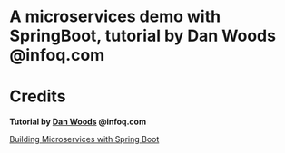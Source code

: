 # A microservices demo with SpringBoot, tutorial by Dan Woods @infoq.com

# Credits

**Tutorial by [Dan Woods](http://www.infoq.com/author/Dan-Woods) @infoq.com**

[Building Microservices with Spring Boot](http://www.infoq.com/articles/boot-microservices)
